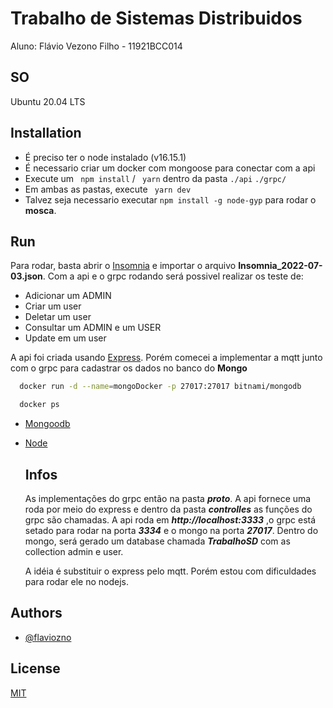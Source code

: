
# Trabalho de Sistemas Distribuidos

Aluno: Flávio Vezono Filho - 11921BCC014



## SO

Ubuntu 20.04 LTS
## Installation

- É preciso ter o node instalado (v16.15.1)
- É necessario criar um docker com mongoose para conectar com a api
- Execute um ``` npm install``` / ``` yarn``` dentro da pasta ```./api``` ```./grpc/```
- Em ambas as pastas, execute ``` yarn dev```
- Talvez seja necessario executar ```npm install -g node-gyp``` para rodar o **mosca**.


## Run

  Para rodar, basta abrir o [Insomnia](https://insomnia.rest/download) e importar o arquivo **Insomnia_2022-07-03.json**. Com a api e o grpc rodando será possivel realizar os teste de:

  - Adicionar um ADMIN
  - Criar um user
  - Deletar um user
  - Consultar um ADMIN e um USER
  - Update em um user

  A api foi criada usando [Express](https://expressjs.com/). Porém comecei a implementar a mqtt junto com o grpc para cadastrar os dados no banco do **Mongo**

```bash
  docker run -d --name=mongoDocker -p 27017:27017 bitnami/mongodb

  docker ps
```

- [Mongoodb](https://www.mongodb.com/try/download/compass)
- [Node](https://nodejs.org/en/download/)

  ## Infos

  As implementações do grpc então na pasta ***proto***. A api fornece uma roda por meio do express e dentro da pasta ***controlles*** as funções do grpc são chamadas. A api roda em ***http://localhost:3333*** ,o grpc está setado para rodar na porta ***3334*** e o mongo na porta ***27017***. Dentro do mongo, será gerado um database chamada ***TrabalhoSD*** com as collection admin e user.

  A idéia é substituir o express pelo mqtt. Porém estou com dificuldades para rodar ele no nodejs.
## Authors

- [@flaviozno](https://www.github.com/flaviozno)


## License

[MIT](https://choosealicense.com/licenses/mit/)

